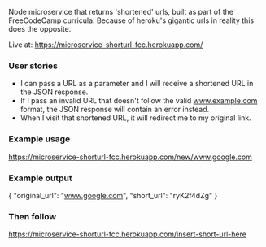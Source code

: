 Node microservice that returns 'shortened' urls, built as part of the FreeCodeCamp curricula.
Because of heroku's gigantic urls in reality this does the opposite.

Live at: https://microservice-shorturl-fcc.herokuapp.com/

### User stories
* I can pass a URL as a parameter and I will receive a shortened URL in the JSON response.
* If I pass an invalid URL that doesn't follow the valid www.example.com format, the JSON response will contain an error instead.
* When I visit that shortened URL, it will redirect me to my original link.

### Example usage
https://microservice-shorturl-fcc.herokuapp.com/new/www.google.com

### Example output
{
  "original_url": "www.google.com",
  "short_url": "ryK2f4dZg"
}

### Then follow
https://microservice-shorturl-fcc.herokuapp.com/insert-short-url-here
